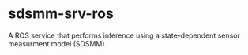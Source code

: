 # sdsmm-srv-ros
A ROS service that performs inference using a state-dependent sensor measurment model (SDSMM).
